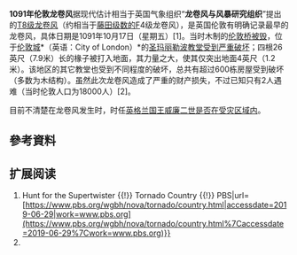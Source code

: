 **1091年伦敦龙卷风**据现代估计相当于英国气象组织“**龙卷风与风暴研究组织**”提出的[T8级龙卷风](https://zh.wikipedia.org/wiki/TORRO等级 "wikilink")（约相当于[藤田级数的F](../Page/藤田级数.md "wikilink")4级龙卷风），是英国伦敦有明确记录最早的龙卷风，具体日期是1091年10月17日（星期五）\[1\]。当时木制的[伦敦桥被毁](../Page/伦敦桥.md "wikilink")，位于[伦敦城](https://zh.wikipedia.org/wiki/伦敦城 "wikilink")*（英语：City
of
London）*的[圣玛丽勒波教堂受到严重破坏](https://zh.wikipedia.org/wiki/圣玛丽勒波教堂 "wikilink")；四根26英尺（7.9米）长的椽子被打入地面，其力量之大，使其仅突出地面4英尺（1.2米）。该地区的其它教堂也受到不同程度的破坏，总共有超过600栋房屋受到破坏（多数为木结构）。虽然此次龙卷风造成了严重的财产损失，不过已知只有2人遇难（当时伦敦人口为18000人）\[2\]。

目前不清楚在龙卷风发生时，时任[英格兰国王威廉二世是否在受灾区域内](https://zh.wikipedia.org/wiki/威廉二世_\(英格兰\) "wikilink")。



## 參考資料

<references group="">

</references>

## 扩展阅读



1.   Hunt for the Supertwister {{\!}} Tornado Country {{\!}}
    PBS|url=[https://www.pbs.org/wgbh/nova/tornado/country.html|accessdate=2019-06-29|work=www.pbs.org](https://www.pbs.org/wgbh/nova/tornado/country.html%7Caccessdate=2019-06-29%7Cwork=www.pbs.org)}}
2.